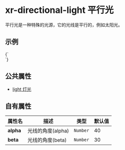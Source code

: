 # xr-directional-light 平行光

平行光是一种特殊的光源，它的光线是平行的，例如太阳光。

## 示例

<CodeLive>
{`
<style>
  xr-directional-light {
    animation: rotate 10s linear infinite;
  }
  @keyframes rotate {
    from {
      ---diffuse: red;
      ---alpha: 0;
      ---beta: 0;
    }
    30% {
      ---diffuse: yellow;
      ---beta: 80;
    }
    60% {
      ---diffuse: blue;
      ---beta: 30;
    }
    to {
      ---diffuse: green;
      ---alpha: 360;
    }
  }
</style>

<xr-scene env-intensity="0.05" background="#000">
  <xr-camera radius="3"></xr-camera>
  <xr-directional-light intensity="3" shadow-caster="xr-mesh"></xr-directional-light>
  <xr-mesh geometry="?type=sphere" position="-1 0 0"></xr-mesh>
  <xr-mesh geometry="?type=box" position="1 0 0"></xr-mesh>
  <xr-mesh geometry="?type=plane & size=10" position="0 -0.8 0" rotation="90 0 0"></xr-mesh>
  <xr-loading>
    <div class='loading'></div>
  </xr-loading>
</xr-scene>
`}
</CodeLive>

## 公共属性

- [light 灯光](/docs/component/light)

## 自有属性

| 属性名    | 描述              | 类型     | 默认值 |
| --------- | ----------------- | -------- | ------ |
| **alpha** | 光线的角度(alpha) | `Number` | 40     |
| **beta**  | 光线的角度(beta)  | `Number` | 30     |
